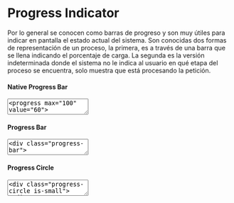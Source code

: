 <figure class="hero" style="background:#34f3dd;"></figure>

# Progress Indicator

Por lo general se conocen como barras de progreso y son muy útiles para indicar en pantalla el estado actual del sistema. Son conocidas dos formas de representación de un proceso, la primera, es a través de una barra que se llena indicando el porcentaje de carga. La segunda es la versión indeterminada donde el sistema no le indica al usuario en qué etapa del proceso se encuentra, solo muestra que está procesando la petición.

#### Native Progress Bar

<textarea code-editor="mixed" code-result-size="60">
<progress max="100" value="60"></progress>
</textarea>

#### Progress Bar

<textarea code-editor="mixed" code-result-size="60">
<div class="progress-bar">
  <span class="progress-bar-meter" style="width: 60%"></span>
</div>
</textarea>

#### Progress Circle

<textarea code-editor="mixed" code-result-size="280">
<div class="progress-circle is-small"></div>
<div class="progress-circle is-medium"></div>
<div class="progress-circle is-large"></div>
</textarea>

